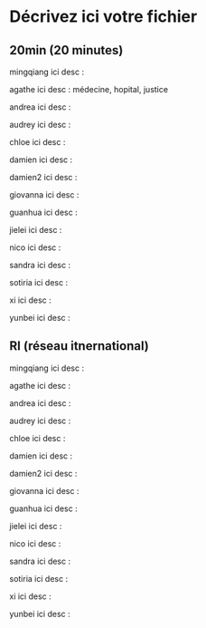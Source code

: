 # Décrivez ici votre fichier

## 20min (20 minutes)

mingqiang
ici desc :

agathe
ici desc : médecine, hopital, justice

andrea
ici desc :

audrey
ici desc :

chloe
ici desc :

damien
ici desc :

damien2
ici desc :

giovanna
ici desc :

guanhua
ici desc :

jielei
ici desc :

nico
ici desc :

sandra
ici desc :

sotiria
ici desc :

xi
ici desc :

yunbei
ici desc :

## RI (réseau itnernational)

mingqiang
ici desc :

agathe
ici desc :

andrea
ici desc :

audrey
ici desc :

chloe
ici desc :

damien
ici desc :

damien2
ici desc :

giovanna
ici desc :

guanhua
ici desc :

jielei
ici desc :

nico
ici desc :

sandra
ici desc :

sotiria
ici desc :

xi
ici desc :

yunbei
ici desc :

